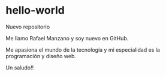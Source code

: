 # hello-world
Nuevo repositorio

Me llamo Rafael Manzano y soy nuevo en GitHub.

Me apasiona el mundo de la tecnología y mi especialidad es la programación y diseño web.

Un saludo!!
